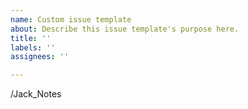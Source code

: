 ```yaml
---
name: Custom issue template
about: Describe this issue template's purpose here.
title: ''
labels: ''
assignees: ''

---
```


/Jack_Notes
